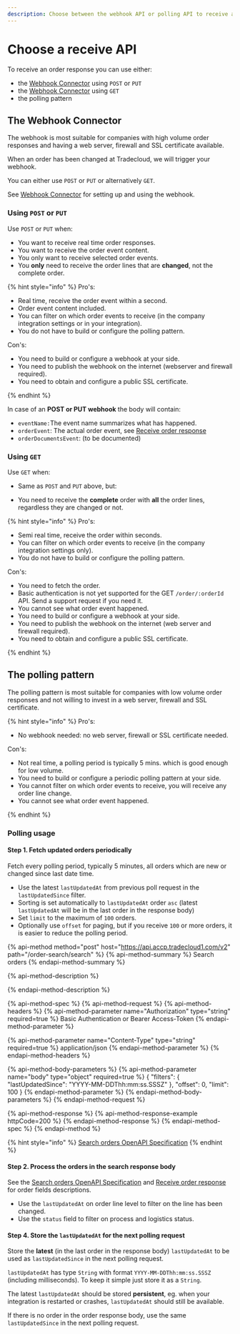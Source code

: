 ```yaml
---
description: Choose between the webhook API or polling API to receive an order response
---
```


# Choose a receive API

To receive an order response you can use either:

* the [Webhook Connector](https://tradecloud.gitbook.io/connectors/webhook-connector) using `POST` or `PUT`
* the [Webhook Connector](https://tradecloud.gitbook.io/connectors/webhook-connector) using `GET`
* the polling pattern

## The Webhook Connector

The webhook is most suitable for companies with high volume order responses and having a web server, firewall and SSL certificate available.

When an order has been changed at Tradecloud, we will trigger your webhook.

You can either use `POST` or `PUT` or alternatively `GET`.

See [Webhook Connector](https://tradecloud.gitbook.io/connectors/webhook-connector) for setting up and using the webhook.

### Using `POST` or `PUT`

Use `POST` or `PUT` when:

* You want to receive real time order responses.
* You want to receive the order event content.
* You only want to receive selected order events.
* You **only** need to receive the order lines that are **changed**, not the complete order.

{% hint style="info" %}
Pro's:

* Real time, receive the order event within a second.
* Order event content included.
* You can filter on which order events to receive (in the company integration settings or in your integration).
* You do not have to build or configure the polling pattern.

Con's:

* You need to build or configure a webhook at your side.
* You need to publish the webhook on the internet (webserver and firewall required).
* You need to obtain and configure a public SSL certificate.

{% endhint %}

In case of an **POST or PUT webhook** the body will contain:

* `eventName:`The event name summarizes what has happened.
* `orderEvent`: The actual order event, see [Receive order response](README.md)
* `orderDocumentsEvent`: \(to be documented\)

### Using `GET`

Use `GET` when:

* Same as `POST` and `PUT` above, but:

* You need to receive the **complete** order with **all** the order lines, regardless they are changed or not.

{% hint style="info" %}
Pro's:

* Semi real time, receive the order within seconds.
* You can filter on which order events to receive (in the company integration settings only).
* You do not have to build or configure the polling pattern.

Con's:

* You need to fetch the order.
* Basic authentication is not yet supported for the GET `/order/:orderId` API. Send a support request if you need it.
* You cannot see what order event happened.
* You need to build or configure a webhook at your side.
* You need to publish the webhook on the internet (web server and firewall required).
* You need to obtain and configure a public SSL certificate.

{% endhint %}

## The polling pattern

The polling pattern is most suitable for companies with low volume order responses and not willing to invest in a web server, firewall and SSL certificate.

{% hint style="info" %}
Pro's:

* No webhook needed: no web server, firewall or SSL certificate needed.

Con's:

* Not real time, a polling period is typically 5 mins. which is good enough for low volume.
* You need to build or configure a periodic polling pattern at your side.
* You cannot filter on which order events to receive, you will receive any order line change.
* You cannot see what order event happened.

{% endhint %}

### Polling usage

#### Step 1. Fetch updated orders periodically

Fetch every polling period, typically 5 minutes, all orders which are new or changed since last date time.

* Use the latest `lastUpdatedAt` from previous poll request in the `lastUpdatedSince` filter.
* Sorting is set automatically to `lastUpdatedAt` order `asc` (latest `lastUpdatedAt` will be in the last order in the response body)
* Set `limit` to the maximum of `100` orders.
* Optionally use `offset` for paging, but if you receive `100` or more orders, it is easier to reduce the polling period.

{% api-method method="post" host="https://api.accp.tradecloud1.com/v2" path="/order-search/search" %}
{% api-method-summary %}
Search orders
{% endapi-method-summary %}

{% api-method-description %}

{% endapi-method-description %}

{% api-method-spec %}
{% api-method-request %}
{% api-method-headers %}
{% api-method-parameter name="Authorization" type="string" required=true %}
Basic Authentication or Bearer Access-Token
{% endapi-method-parameter %}

{% api-method-parameter name="Content-Type" type="string" required=true %}
application/json
{% endapi-method-parameter %}
{% endapi-method-headers %}

{% api-method-body-parameters %}
{% api-method-parameter name="body" type="object" required=true %}
{
  "filters": {
    "lastUpdatedSince": "YYYY-MM-DDThh:mm:ss.SSSZ"
  },
  "offset": 0,
  "limit": 100
}
{% endapi-method-parameter %}
{% endapi-method-body-parameters %}
{% endapi-method-request %}

{% api-method-response %}
{% api-method-response-example httpCode=200 %}
{% endapi-method-response %}
{% endapi-method-spec %}
{% endapi-method %}

{% hint style="info" %}
[Search orders OpenAPI Specification](https://swagger-ui.accp.tradecloud1.com/?url=https://api.accp.tradecloud1.com/v2/order-search/specs.yaml#/order-search/searchRoute)
{% endhint %}

#### Step 2. Process the orders in the search response body

See the [Search orders OpenAPI Specification](https://swagger-ui.accp.tradecloud1.com/?url=https://api.accp.tradecloud1.com/v2/order-search/specs.yaml#/order-search/searchRoute) and [Receive order response](README.md) for order fields descriptions.

* Use the `lastUpdatedAt` on order line level to filter on the line has been changed.
* Use the `status` field to filter on process and logistics status.

#### Step 4. Store the `lastUpdatedAt` for the next polling request

Store the **latest** (in the last order in the response body) `lastUpdatedAt` to be used as `lastUpdatedSince` in the next polling request.

`lastUpdatedAt` has type `String` with format `YYYY-MM-DDThh:mm:ss.SSSZ` (including milliseconds). To keep it simple just store it as a `String`.

The latest `lastUpdatedAt` should be stored **persistent**, eg. when your integration is restarted or crashes, `lastUpdatedAt` should still be available.

If there is no order in the order response body, use the same `lastUpdatedSince` in the next polling request.
